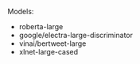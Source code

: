 Models:

- roberta-large
- google/electra-large-discriminator
- vinai/bertweet-large
- xlnet-large-cased
